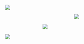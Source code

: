 ![](https://files.catbox.moe/cwbp3j.png)

⠀⠀⠀⠀⠀⠀⠀⠀⠀⠀⠀⠀⠀⠀⠀⠀⠀⠀⠀⠀⠀⠀![](https://files.catbox.moe/9rxnb5.png)

⠀⠀⠀⠀⠀⠀⠀⠀⠀⠀⠀⠀![](https://files.catbox.moe/sdpzyv.png)

![](https://files.catbox.moe/qlo4wo.png)

